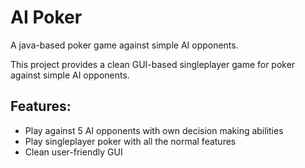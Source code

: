 # AI Poker
A java-based poker game against simple AI opponents.

This project provides a clean GUI-based singleplayer game for poker against simple AI opponents.

## Features:
- Play against 5 AI opponents with own decision making abilities
- Play singleplayer poker with all the normal features
- Clean user-friendly GUI
